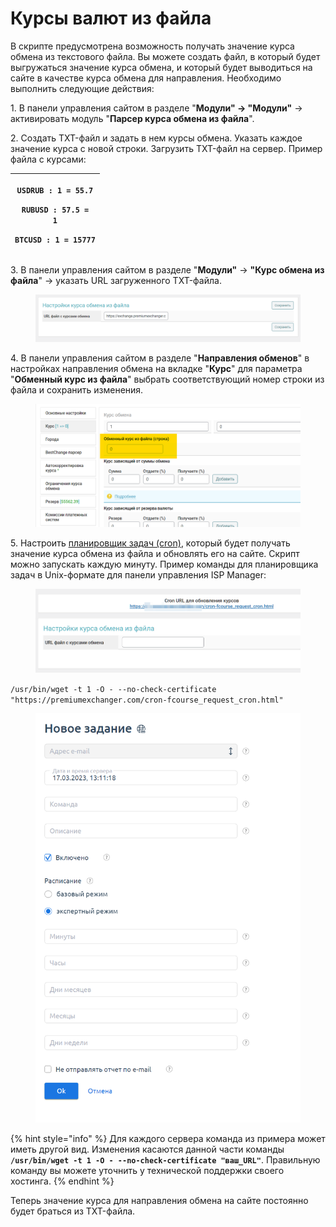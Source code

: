 # Курсы валют из файла

В скрипте предусмотрена возможность получать значение курса обмена из текстового файла. Вы можете создать файл, в который будет выгружаться  значение курса обмена, и который будет выводиться на сайте в качестве курса обмена для направления. Необходимо выполнить следующие действия:

1\. В панели управления сайтом в разделе "**Модули" → "Модули"** → активировать модуль "**Парсер курса обмена из файла**".

2\. Создать TXT-файл и задать в нем курсы обмена. Указать каждое значение курса с новой строки. Загрузить TXT-файл на сервер. Пример файла с курсами:

| <p><code>USDRUB : 1 = 55.7</code></p><p><code>RUBUSD : 57.5 = 1</code></p><p><code>BTCUSD : 1 = 15777</code></p> |
| ---------------------------------------------------------------------------------------------------------------- |

3\. В панели управления сайтом в разделе "**Модули"** → **"Курс обмена из файла**" → указать URL загруженного TXT-файла.

<figure><img src="../../../.gitbook/assets/image (1168).png" alt="" width="563"><figcaption></figcaption></figure>

4\. В панели управления сайтом в разделе "**Направления обменов**" в настройках направления обмена на вкладке "**Курс**" для параметра "**Обменный курс из файла**" выбрать соответствующий номер строки из файла и сохранить изменения.

<figure><img src="../../../.gitbook/assets/image (1064).png" alt="" width="563"><figcaption></figcaption></figure>

5\. Настроить [планировщик задач (cron)](https://premium.gitbook.io/main/osnovnye-nastroiki/faq/kak-sozdat-zadanie-cron-na-servere), который будет получать значение курса обмена из файла и обновлять его на сайте. Скрипт можно запускать каждую минуту. Пример команды для планировщика задач в Unix-формате для панели управления ISP Manager:

<figure><img src="../../../.gitbook/assets/image (3) (1) (1) (1) (1) (1) (1) (1).png" alt="" width="563"><figcaption></figcaption></figure>

`/usr/bin/wget -t 1 -O - --no-check-certificate "https://premiumexchanger.com/cron-fcourse_request_cron.html"`

<figure><img src="../../../.gitbook/assets/image (1052).png" alt="" width="563"><figcaption></figcaption></figure>

{% hint style="info" %}
Для каждого сервера команда из примера может иметь другой вид. Изменения касаются данной части команды **`/usr/bin/wget -t 1 -O - --no-check-certificate "ваш_URL"`**. Правильную команду вы можете уточнить у технической поддержки своего хостинга.
{% endhint %}

Теперь значение курса для направления обмена на сайте постоянно будет браться из TXT-файла.
